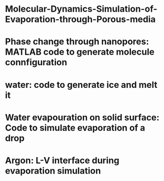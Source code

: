 # Molecular-Dynamics-Simulation-of-Evaporation-through-Porous-media
# Phase change through nanopores: MATLAB code to generate molecule connfiguration
# water: code to generate ice and melt it
# Water evapouration on solid surface: Code to simulate evaporation of a drop
# Argon: L-V interface during evaporation simulation
